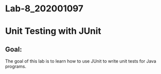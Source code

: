# Lab-8_202001097

# Unit Testing with JUnit

## Goal:
The goal of this lab is to learn how to use JUnit to write unit tests for Java programs.

